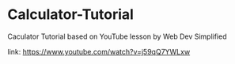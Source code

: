 # Calculator-Tutorial

Caculator Tutorial based on YouTube lesson by Web Dev Simplified

link: https://www.youtube.com/watch?v=j59qQ7YWLxw